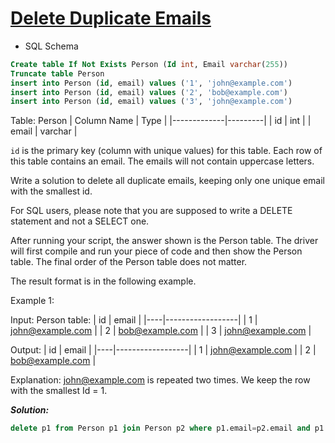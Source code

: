# [Delete Duplicate Emails](https://leetcode.com/problems/delete-duplicate-emails/)

* SQL Schema

```sql
Create table If Not Exists Person (Id int, Email varchar(255))
Truncate table Person
insert into Person (id, email) values ('1', 'john@example.com')
insert into Person (id, email) values ('2', 'bob@example.com')
insert into Person (id, email) values ('3', 'john@example.com')
```

Table: Person
| Column Name | Type    |
|-------------|---------|
| id          | int     |
| email       | varchar |

`id` is the primary key (column with unique values) for this table.
Each row of this table contains an email. The emails will not contain uppercase letters.

Write a solution to delete all duplicate emails, keeping only one unique email with the smallest id.

For SQL users, please note that you are supposed to write a DELETE statement and not a SELECT one.

After running your script, the answer shown is the Person table. The driver will first compile and run your piece of code and then show the Person table. The final order of the Person table does not matter.

The result format is in the following example.

Example 1:

Input:
Person table:
| id | email            |
|----|------------------|
| 1  | <john@example.com> |
| 2  | <bob@example.com>  |
| 3  | <john@example.com> |

Output:
| id | email            |
|----|------------------|
| 1  | <john@example.com> |
| 2  | <bob@example.com>  |

Explanation: <john@example.com> is repeated two times. We keep the row with the smallest Id = 1.

_**Solution:**_

```sql
delete p1 from Person p1 join Person p2 where p1.email=p2.email and p1.id>p2.id
```
